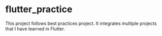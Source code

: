 # flutter_practice
This project follows best practices project. It integrates multiple projects that I have learned in Flutter.
